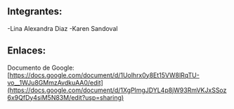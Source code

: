 ## Integrantes:

-Lina Alexandra Diaz
-Karen Sandoval 

## Enlaces:
Documento de Google: [https://docs.google.com/document/d/1Uolhrx0y8Et15VW8lRqTU-vo__1WJu8GMmzAvdkuAA0/edit](https://docs.google.com/document/d/1XgPlmgJDYL4p8jW93RmVKJxSSoz6x9QfDy4siM5N83M/edit?usp=sharing)

